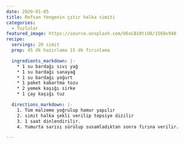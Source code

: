 ```yaml
---
date: 2020-01-05
title: Refsan Yengenin çıtır halka simiti
categories:
  - Tuzlular
featured_image: https://source.unsplash.com/U6xLB10tiO0/1560x940
recipe:
  servings: 20 simit
  prep: 45 dk hazırlama 15 dk fırınlama

  ingredients_markdown: |-
    * 1 su bardağı sıvı yağ
    * 1 su bardağı sanayağ
    * 1 su bardağı yoğurt
    * 1 paket kabartma tozu
    * 2 yemek kaşığı sirke
    * 1 çay kaşığı tuz

  directions_markdown: |-
    1. Tüm malzeme yoğrulup hamur yapılır
    2. simit halka şekli verilip tepsiye dizilir
    3. 1 saat dinlendirilir.
    4. Yumurta sarısı sürülup susamladıktan sonra fırına verilir.

---
```

